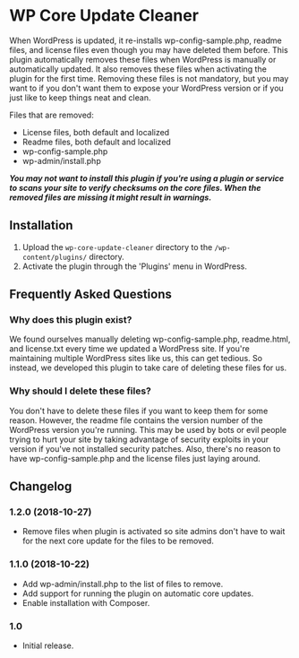 # WP Core Update Cleaner

When WordPress is updated, it re-installs wp-config-sample.php, readme files, and license files even though you may have deleted them before. This plugin automatically removes these files when WordPress is manually or automatically updated. It also removes these files when activating the plugin for the first time. Removing these files is not mandatory, but you may want to if you don't want them to expose your WordPress version or if you just like to keep things neat and clean. 

Files that are removed:

* License files, both default and localized
* Readme files, both default and localized
* wp-config-sample.php
* wp-admin/install.php

___You may not want to install this plugin if you're using a plugin or service to scans your site to verify checksums on the core files. When the removed files are missing it might result in warnings.___

## Installation

1. Upload the `wp-core-update-cleaner` directory to the `/wp-content/plugins/` directory.
2. Activate the plugin through the 'Plugins' menu in WordPress.

## Frequently Asked Questions

### Why does this plugin exist?

We found ourselves manually deleting wp-config-sample.php, readme.html, and license.txt every time we updated a WordPress site. If you're maintaining multiple WordPress sites like us, this can get tedious. So instead, we developed this plugin to take care of deleting these files for us.

### Why should I delete these files?

You don't have to delete these files if you want to keep them for some reason. However, the readme file contains the version number of the WordPress version you're running. This may be used by bots or evil people trying to hurt your site by taking advantage of security exploits in your version if you've not installed security patches. Also, there's no reason to have wp-config-sample.php and the license files just laying around.

## Changelog

### 1.2.0 (2018-10-27)

* Remove files when plugin is activated so site admins don't have to wait for the next core update for the files to be removed.

### 1.1.0 (2018-10-22)

* Add wp-admin/install.php to the list of files to remove.
* Add support for running the plugin on automatic core updates.
* Enable installation with Composer.

### 1.0

* Initial release.
